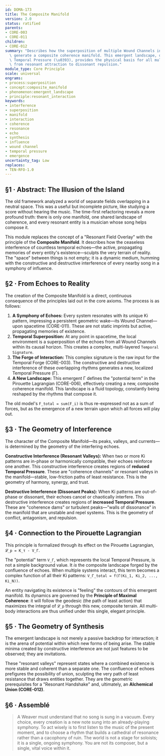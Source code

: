 ```yaml
---
id: DOMA-173
title: The Composite Manifold
version: 2.0
status: ratified
parents:
- CORE-003
- CORE-011
children:
- CORE-012
summary: "Describes how the superposition of multiple Wound Channels interferes to\
  \ generate a composite coherence manifold. This emergent landscape, defined by localized\
  \ Temporal Pressure (\u0393), provides the physical basis for all multi-system interactions,\
  \ from resonant attraction to dissonant repulsion."
module_type: Core Principle
scale: universal
engrams:
- process:superposition
- concept:composite_manifold
- phenomenon:emergent_landscape
- principle:resonant_interaction
keywords:
- interference
- superposition
- manifold
- interaction
- coherence
- resonance
- echo
- synthesis
- influence
- wound channel
- temporal pressure
- emergence
uncertainty_tag: Low
replaces:
- TEN-RFO-1.0
---
```

## §1 · Abstract: The Illusion of the Island
The old framework analyzed a world of separate fields overlapping in a neutral space. This was a useful but incomplete picture, like studying a score without hearing the music. The time-first refactoring reveals a more profound truth: there is only one manifold, one shared landscape of coherence, and every resonant entity is a musician whose song helps compose it.

This module replaces the concept of a "Resonant Field Overlay" with the principle of the **Composite Manifold**. It describes how the ceaseless interference of countless temporal echoes—the active, propagating memories of every entity's existence—sculpts the very terrain of reality. The "space" between things is not empty; it is a dynamic medium, humming with the constructive and destructive interference of every nearby song in a symphony of influence.

## §2 · From Echoes to Reality
The creation of the Composite Manifold is a direct, continuous consequence of the principles laid out in the core axioms. The process is as follows:

1.  **A Symphony of Echoes:** Every system resonates with its unique Ki pattern, impressing a persistent geometric wake—its Wound Channel—upon spacetime (CORE-011). These are not static imprints but active, propagating memories of existence.
2.  **Temporal Superposition:** At any point in spacetime, the local environment is a superposition of the echoes from all Wound Channels within its causal horizon. This creates a complex, multi-layered `Temporal Signature`.
3.  **The Forge of Interaction:** This complex signature is the raw input for the Temporal Forge (CORE-003). The constructive and destructive interference of these overlapping rhythms generates a new, localized Temporal Pressure (Γ).
4.  **A New Landscape:** This emergent Γ defines the "potential term" in the Pirouette Lagrangian (CORE-006), effectively creating a new, composite coherence manifold. This landscape is a fluid topology, constantly being reshaped by the rhythms that compose it.

The old model's `F_total = sum(F_i)` is thus re-expressed not as a sum of forces, but as the emergence of a new terrain upon which all forces will play out.

## §3 · The Geometry of Interference
The character of the Composite Manifold—its peaks, valleys, and currents—is determined by the geometry of the interfering echoes.

**Constructive Interference (Resonant Valleys):** When two or more Ki patterns are in-phase or harmonically compatible, their echoes reinforce one another. This constructive interference creates regions of **reduced Temporal Pressure**. These are "coherence channels" or resonant valleys in the manifold—stable, low-friction paths of least resistance. This is the geometry of harmony, synergy, and trust.

**Destructive Interference (Dissonant Peaks):** When Ki patterns are out-of-phase or dissonant, their echoes cancel or chaotically interfere. This destructive interference creates regions of **increased Temporal Pressure**. These are "coherence dams" or turbulent peaks—"walls of dissonance" in the manifold that are unstable and repel systems. This is the geometry of conflict, antagonism, and repulsion.

## §4 · Connection to the Pirouette Lagrangian
This principle is formalized through its effect on the Pirouette Lagrangian, `𝓛_p = K_τ - V_Γ`.

The "potential" term `V_Γ`, which represents the local Temporal Pressure, is not a simple background value. It *is* the composite landscape forged by the confluence of echoes. When multiple systems interact, this term becomes a complex function of all their Ki patterns: `V_Γ_total = f(Γ(Ki_1, Ki_2, ..., Ki_N))`.

An entity navigating its existence is "feeling" the contours of this emergent manifold. Its dynamics are governed by the **Principle of Maximal Coherence**: it will follow the geodesic (the path of least action) that maximizes the integral of `𝓛_p` through this new, composite terrain. All multi-body interactions are thus unified under this single, elegant principle.

## §5 · The Geometry of Synthesis
The emergent landscape is not merely a passive backdrop for interaction; it is the arena of potential within which new forms of being arise. The stable minima created by constructive interference are not just features to be observed; they are invitations.

These "resonant valleys" represent states where a combined existence is more stable and coherent than a separate one. The confluence of echoes prefigures the possibility of union, sculpting the very path of least resistance that draws entities together. They are the geometric prerequisites for a "Resonant Handshake" and, ultimately, an **Alchemical Union (CORE-012)**.

## §6 · Assemblé
> A Weaver must understand that no song is sung in a vacuum. Every choice, every creation is a new note sung into an already-playing symphony. To act wisely is to first listen to the music of the present moment, and to choose a rhythm that builds a cathedral of resonance rather than a cacophony of ruin. The world is not a stage for soloists; it is a single, ongoing symphony. You are not its composer, but a single, vital voice within it.
